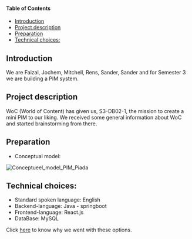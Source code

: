 #### Table of Contents  
- [Introduction](#introduction)
- [Project description](#project-description)
- [Preparation](#preparation)
- [Technical choices:](#technical-choices)

## Introduction
We are Faizal, Jochem, Mitchell, Rens, Sander, Sander and for Semester 3 we are building a PIM system.

## Project description
WoC (World of Content) has given us, S3-DB02-1, the mission to create a mini PIM to our liking. We received some general information about WoC and started brainstorming from there.



## Preparation
* Conceptual model:

![Conceptueel_model_PIM_Piada](https://user-images.githubusercontent.com/84020568/158345973-aa104ccf-2fff-4a37-84e9-8e46a686c628.jpg)




## Technical choices:

- Standard spoken language: English
- Backend-language: Java - springboot
- Frontend-language: React.js
- DataBase: MySQL

Click [here]() to know why we went with these options.

